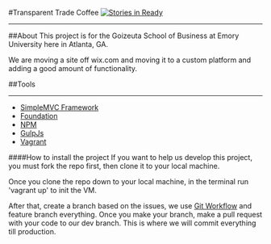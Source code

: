 #Transparent Trade Coffee
[![Stories in Ready](https://badge.waffle.io/rocketpastsix/transparentcoffee.svg?label=ready&title=Ready)](http://waffle.io/rocketpastsix/transparentcoffee) 
___

##About
This project is for the Goizeuta School of Business at Emory University here in Atlanta, GA. 

We are moving a site off wix.com and moving it to a custom platform and adding a good amount of functionality. 

##Tools
___
+ [SimpleMVC Framework](simplemvcframework.com)
+ [Foundation](foundation.zurb.com)
+ [NPM](npm.com)
+ [GulpJs](gulpjs.com)
+ [Vagrant](vagrantup.com)

####How to install the project
If you want to help us develop this project, you must fork the repo first, then clone it to your local machine. 

Once you clone the repo down to your local machine, in the terminal run 'vagrant up' to init the VM. 

After that, create a branch based on the issues, we use [Git Workflow](https://www.atlassian.com/git/tutorials/comparing-workflows/) and feature branch everything. Once you make your branch, make a pull request with your code to our dev branch. This is where we will commit everything till production. 


